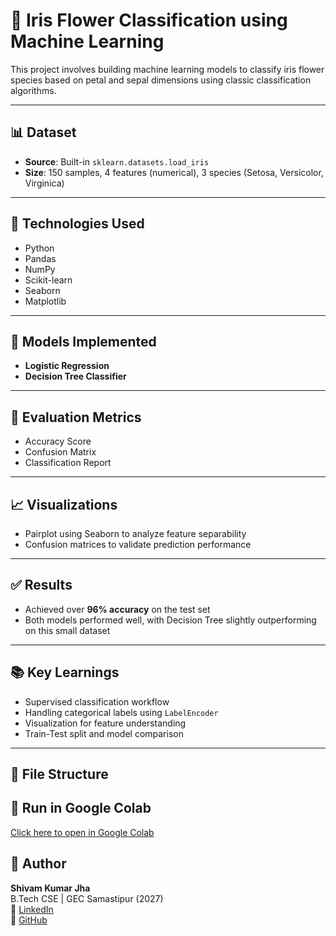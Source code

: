 # 🌸 Iris Flower Classification using Machine Learning

This project involves building machine learning models to classify iris flower species based on petal and sepal dimensions using classic classification algorithms.

---

## 📊 Dataset
- **Source**: Built-in `sklearn.datasets.load_iris`
- **Size**: 150 samples, 4 features (numerical), 3 species (Setosa, Versicolor, Virginica)

---

## 🔧 Technologies Used
- Python
- Pandas
- NumPy
- Scikit-learn
- Seaborn
- Matplotlib

---

## 🧠 Models Implemented
- **Logistic Regression**
- **Decision Tree Classifier**

---

## 🧪 Evaluation Metrics
- Accuracy Score
- Confusion Matrix
- Classification Report

---

## 📈 Visualizations
- Pairplot using Seaborn to analyze feature separability
- Confusion matrices to validate prediction performance

---

## ✅ Results
- Achieved over **96% accuracy** on the test set
- Both models performed well, with Decision Tree slightly outperforming on this small dataset

---

## 📚 Key Learnings
- Supervised classification workflow
- Handling categorical labels using `LabelEncoder`
- Visualization for feature understanding
- Train-Test split and model comparison

---

## 📂 File Structure

## 🔗 Run in Google Colab
[Click here to open in Google Colab](https://colab.research.google.com/github/shivamjha-9/iris-classification-ml/blob/main/Iris_Classification_Colab.ipynb)

## 📌 Author
**Shivam Kumar Jha**  
B.Tech CSE | GEC Samastipur (2027)  
🔗 [LinkedIn](https://www.linkedin.com/in/shivam-jha-a80825291)  
🐙 [GitHub](https://github.com/shivamjha-9)
